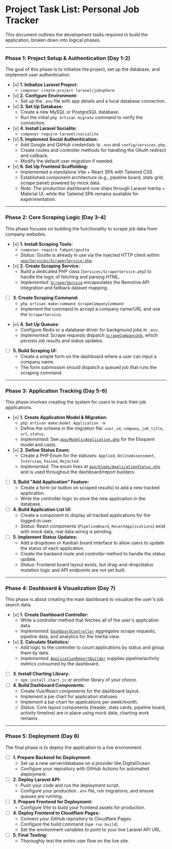 # Project Task List: Personal Job Tracker

This document outlines the development tasks required to build the application, broken down into logical phases.

---

### **Phase 1: Project Setup & Authentication (Day 1-2)**

The goal of this phase is to initialize the project, set up the database, and implement user authentication.

- [v] **1. Initialize Laravel Project:**
    - `composer create-project laravel/jobsphere`
- [v] **2. Configure Environment:**
    - Set up the `.env` file with app details and a local database connection.
- [v] **3. Set Up Database:**
    - Create a new MySQL or PostgreSQL database.
    - Run the initial `php artisan migrate` command to verify the connection.
- [v] **4. Install Laravel Socialite:**
    - `composer require laravel/socialite`
- [v] **5. Implement Social Authentication:**
    - Add Google and GitHub credentials to `.env` and `config/services.php`.
    - Create routes and controller methods for handling the OAuth redirect and callback.
    - Modify the default user migration if needed.
- [v] **6. Set Up Frontend Scaffolding:**
    - Implemented a standalone Vite + React SPA with Tailwind CSS.
    - Established component architecture (e.g., pipeline board, stats grid, scrape panel) powered by mock data.
    - _Note:_ The production dashboard now ships through Laravel Inertia + Material UI, while the Tailwind SPA remains available for experimentation.

---

### **Phase 2: Core Scraping Logic (Day 3-4)**

This phase focuses on building the functionality to scrape job data from company websites.

- [v] **1. Install Scraping Tools:**
    - `composer require fabpot/goutte`
    - _Status:_ Goutte is already in use via the injected HTTP client within [`app/Services/ScraperService.php`](../backend/app/Services/ScraperService.php).
- [v] **2. Create Scraping Service:**
    - Build a dedicated PHP class (`Services/ScraperService.php`) to handle the logic of fetching and parsing HTML.
    - _Implemented:_ [`ScraperService`](../backend/app/Services/ScraperService.php) encapsulates the Remotive API integration and fallback dataset mapping.
- [ ] **3. Create Scraping Command:**
    - `php artisan make:command ScrapeCompanyCommand`
    - Implement the command to accept a company name/URL and use the `ScraperService`.
- [v] **4. Set Up Queues:**
    - Configure Redis or a database driver for background jobs in `.env`.
    - _Implemented:_ Scrape requests dispatch [`ScrapeCompanyJob`](../backend/app/Jobs/ScrapeCompanyJob.php), which persists job results and status updates.
- [ ] **5. Build Scraping UI:**
    - Create a simple form on the dashboard where a user can input a company name.
    - The form submission should dispatch a queued job that runs the scraping command.

---

### **Phase 3: Application Tracking (Day 5-6)**

This phase involves creating the system for users to track their job applications.

- [v] **1. Create Application Model & Migration:**
    - `php artisan make:model Application -m`
    - Define the schema in the migration file: `user_id`, `company`, `job_title`, `url`, `status`.
    - _Implemented:_ See [`app/Models/Application.php`](../backend/app/Models/Application.php) for the Eloquent model and casts.
- [v] **2. Define Status Enum:**
    - Create a PHP Enum for the statuses: `Applied`, `OnlineAssessment`, `Interview`, `Passed`, `Rejected`.
    - _Implemented:_ The enum lives at [`app/Enums/ApplicationStatus.php`](../backend/app/Enums/ApplicationStatus.php) and is used throughout the dashboard/report builders.
- [ ] **3. Build "Add Application" Feature:**
    - Create a form (or button on scraped results) to add a new tracked application.
    - Write the controller logic to store the new application in the database.
- [ ] **4. Build Application List UI:**
    - Create a component to display all tracked applications for the logged-in user.
    - _Status:_ React components (`PipelineBoard`, `RecentApplications`) exist with mock data; real data wiring is pending.
- [ ] **5. Implement Status Updates:**
    - Add a dropdown or Kanban board interface to allow users to update the status of each application.
    - Create the backend route and controller method to handle the status update.
    - _Status:_ Frontend board layout exists, but drag-and-drop/status mutation logic and API endpoints are not yet built.

---

### **Phase 4: Dashboard & Visualization (Day 7)**

This phase is about creating the main dashboard to visualize the user's job search data.

- [v] **1. Create Dashboard Controller:**
    - Write a controller method that fetches all of the user's application data.
    - _Implemented:_ [`DashboardController`](../backend/app/Http/Controllers/DashboardController.php) aggregates scrape requests, pipeline data, and analytics for the Inertia view.
- [v] **2. Calculate Statistics:**
    - Add logic to the controller to count applications by status and group them by date.
    - _Implemented:_ [`ApplicationReportBuilder`](../backend/app/Support/ApplicationReportBuilder.php) supplies pipeline/activity metrics consumed by the dashboard.
- [ ] **3. Install Charting Library:**
    - `npm install chart.js` or another library of your choice.
- [ ] **4. Build Dashboard Components:**
    - Create Vue/React components for the dashboard layout.
    - Implement a pie chart for application statuses.
    - Implement a bar chart for applications per week/month.
    - _Status:_ Core layout components (header, stats cards, pipeline board, activity timeline) are in place using mock data; charting work remains.

---

### **Phase 5: Deployment (Day 8)**

The final phase is to deploy the application to a live environment.

- [ ] **1. Prepare Backend for Deployment:**
    - Set up a new server/database on a provider like DigitalOcean.
    - Configure your repository with GitHub Actions for automated deployment.
- [ ] **2. Deploy Laravel API:**
    - Push your code and run the deployment script.
    - Configure your production `.env` file, run migrations, and ensure queues are running.
- [ ] **3. Prepare Frontend for Deployment:**
    - Configure Vite to build your frontend assets for production.
- [ ] **4. Deploy Frontend to Cloudflare Pages:**
    - Connect your GitHub repository to Cloudflare Pages.
    - Configure the build command (`npm run build`).
    - Set the environment variables to point to your live Laravel API URL.
- [ ] **5. Final Testing:**
    - Thoroughly test the entire user flow on the live site.
